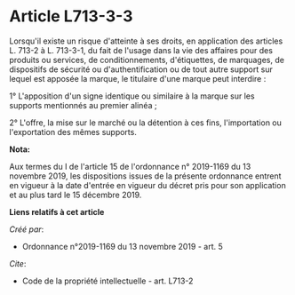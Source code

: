 # Article L713-3-3

Lorsqu'il existe un risque d'atteinte à ses droits, en application des articles L. 713-2 à L. 713-3-1, du fait de l'usage
dans la vie des affaires pour des produits ou services, de conditionnements, d'étiquettes, de marquages, de dispositifs de
sécurité ou d'authentification ou de tout autre support sur lequel est apposée la marque, le titulaire d'une marque peut
interdire : 

1° L'apposition d'un signe identique ou similaire à la marque sur les supports mentionnés au premier alinéa ; 

2° L'offre, la mise sur le marché ou la détention à ces fins, l'importation ou l'exportation des mêmes supports.

**Nota:**

Aux termes du I de l'article 15 de l'ordonnance n° 2019-1169 du 13 novembre 2019, les dispositions issues de la présente
ordonnance entrent en vigueur à la date d'entrée en vigueur du décret pris pour son application et au plus tard le 15
décembre 2019.

**Liens relatifs à cet article**

_Créé par_:

  - Ordonnance n°2019-1169 du 13 novembre 2019 - art. 5

_Cite_:

  - Code de la propriété intellectuelle - art. L713-2
